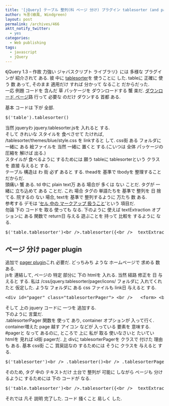 ```yaml
---
title: '[jQuery] テーブル 整列(科 ページ 分け) プラグイン tablesorter (and pager) plugin 使って 表示'
author: 녹풍(綠風, Windgreen)
layout: post
permalink: /archives/466
aktt_notify_twitter:
  - yes
categories:
  - Web publishing
tags:
  - javascript
  - jQuery
---
```

《jQuery 1.3 &#8211; 作故 力強い ジャバスクリプト ライブラリ》には 多様な プラグインが 紹介されて ある. 彼 中に <a href="http://tablesorter.com/" target="_blank">tablesorter</a>を 使うことに した. tableに 正確に 使う 数 あって, そのまま 適用だけ すれば 分かって なること だからだった.  
一応 例題 コードを 含んだ 草 パッケージを ダウンロードする 蟹 楽だ. <a target="_blank" href="http://tablesorter.com/docs/#Download">ダウンロード ページ</a>路 行って 必要な のだけ ダウンする 首都 ある. <div>
  基本 コードは 下が 全部.
</div>

<div>
  <pre class="brush:js">$(&#039;table&#039;).tablesorter()</pre>
</div>

<div>
  当然 jqueryわ jquery.tablesorter.jsを 入れると する.
</div>

<div>
  そして きれいな スタイルを 食べさせて たければ, /tablesorter/themes/blue/style.css を linkすると して. css街 ある フォルダに 一緒に ある 絵ファイルを 当然 一緒に 置くと する.(こいつは 全体 パッケージの 圧縮を 解けば 出る.)
</div>

<div>
  スタイルが 食べるように するためには 願う tableに tablesorterという クラスを 直接 与えると する.
</div>

<div>
  テーブル 構造は <thead>わ <tbody>街 必ず あると する. theadを 基準で tbodyを 整理すること だからだ.
</div>

<div>
  頭痛い 蟹 ある. td 中に plain text万 ある 場合が 多くは ない ことだ. タグが 一緒に 立ち込めて ある ことだ. これ 場合 タグの 単語たちを 基準で 整列を 日 捨てる. 院するの ない 場合, textを 基準で 整列するように 万たち 数 ある.
</div>

<div>
  参考する デモは &#8216;<a href="http://tablesorter.com/docs/example-option-text-extraction.html" target="_blank">セル 中の マークアップ 扱うこと</a>&#8216;という 項目だ.
</div>

<div>
  勿論 下の コードを 取る 使っても なる. 下のように 使えば textExtraction オプションに ある 関数で return日 与える 遊ぶことを 持って 比較を するように なる.
</div>

<pre class="brush: js">$(&#039;table.tablesorter&#039;)&lt;br /&gt;.tablesorter({&lt;br /&gt;  textExtraction: function(node){&lt;br /&gt;    return $(node).text();&lt;br /&gt;  } &lt;br /&gt;)&lt;br /&gt;</pre>

## ページ 分け pager plugin

<div>
  追加で <a href="http://tablesorter.com/docs/example-pager.html" target="_blank">pager plugin</a>これ 必要だ. どっちみち ような ホームページで 求める 数 ある.
</div>

<div>
  jsを 連結して, ページの 特定 部分に 下の htmlを 入れる. 当然 経路 修正を 日 与えると する. 私は /css/jquery.tablesorter/pager/icons/ フォルダに 入れてくれたと 仮定した. ような フォルダに ある css ファイルも link日 与えると する.
</div>

<pre class="brush: html">&lt;div id="pager" class="tablesorterPager"&gt; &lt;br /&gt;	&lt;form&gt; &lt;br /&gt;		&lt;img src="/css/jquery.tablesorter/pager/icons/first.png" class="first"/&gt; &lt;br /&gt;		&lt;img src="/css/jquery.tablesorter/pager/icons/prev.png" class="prev"/&gt; &lt;br /&gt;		&lt;input type="text" class="pagedisplay"/&gt; &lt;br /&gt;		&lt;img src="/css/jquery.tablesorter/pager/icons/next.png" class="next"/&gt; &lt;br /&gt;		&lt;img src="/css/jquery.tablesorter/pager/icons/last.png" class="last"/&gt; &lt;br /&gt;		&lt;select class="pagesize"&gt; &lt;br /&gt;			&lt;option selected="selected"  value="10"&gt;10&lt;/option&gt; &lt;br /&gt;			&lt;option value="20"&gt;20&lt;/option&gt; &lt;br /&gt;			&lt;option value="30"&gt;30&lt;/option&gt; &lt;br /&gt;			&lt;option  value="40"&gt;40&lt;/option&gt; &lt;br /&gt;		&lt;/select&gt; &lt;br /&gt;	&lt;/form&gt; &lt;br /&gt;&lt;/div&gt; &lt;br /&gt;</pre>

<div>
  そして 上の jquery コードに 一つを 追加する.
</div>

<div>
  下のように 言葉だ.
</div>

<div>
  .tablesorterPager 関数を 使って あり, container オプションが 入って行く. container増えた page 越す アイコン などが 入っている 要素を 意味する. #pagerと なって あるのに, ところで 上に 私が 取る 使いなさいと たいてい htmlを 見れば id街 pagerだ. 上 divに tablesorterPagerを クラスで 付けた 理由も ある. 基本 css街 ここ 買戻誌なの するためには そうに クラスを 与えると する.
</div>

<pre class="brush:js">$(&#039;tablesorter&#039;)&lt;br /&gt; .tablesorter()&lt;br /&gt; .tablesorterPager({container: $("#pager")});&lt;br /&gt;</pre>

<div>
  そのため, タグ 中の テキストだけ 土台で 整列が 可能に しながら ページも 分けるように するためには 下の コードが なる.
</div>

<pre class="brush: js">$(&#039;table.tablesorter&#039;)&lt;br /&gt;.tablesorter({&lt;br /&gt;  textExtraction: function(node){&lt;br /&gt;    return $(node).text();&lt;br /&gt;  } &lt;br /&gt;).tablesorterPager({&lt;br /&gt;  container: $("#pager")&lt;br /&gt;});&lt;br /&gt;</pre>

<div>
  それでは 凡そ 説明 完了した. コード 掻くこと 易しく した.
</div>
